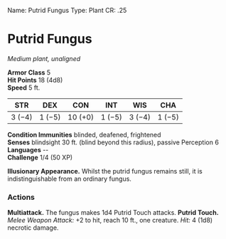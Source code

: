Name: Putrid Fungus
Type: Plant
CR: .25

# Putrid Fungus 
_Medium plant, unaligned_

**Armor Class** 5    
**Hit Points** 18 (4d8)    
**Speed** 5 ft. 

| STR     | DEX     | CON     | INT     | WIS     | CHA     |
|---------|---------|---------|---------|---------|---------|
| 3 (−4) | 1 (−5) | 10 (+0) | 1 (−5) | 3 (−4) | 1 (−5) |

**Condition Immunities** blinded, deafened, frightened    
**Senses** blindsight 30 ft. (blind beyond this radius), passive Perception 6    
**Languages** --    
**Challenge** 1/4 (50 XP) 

**Illusionary Appearance.** Whilst the putrid fungus remains still, it is indistinguishable from an ordinary fungus. 

### Actions 
**Multiattack.** The fungus makes 1d4 Putrid Touch attacks. 
**Putrid Touch.** _Melee Weapon Attack:_ +2 to hit, reach 10 ft., one creature. _Hit:_ 4 (1d8) necrotic damage.